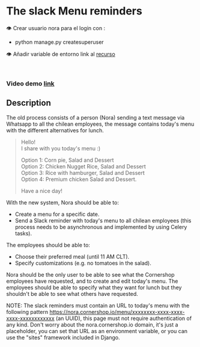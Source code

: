 # The slack Menu reminders

:eye: Crear usuario nora para el login con : 

-  python manage.py createsuperuser

:eye: Añadir variable de entorno link al [recurso](https://paper.dropbox.com/doc/Variables-de-entorno--BG90z1f5r13wXgVloxRP3F8dAQ-TWoMd7WsvYtLULab5tIXD)

​	 

### Video demo [link](https://youtu.be/0k79348-hPg)



## Description

The old process consists of a person (Nora) sending a text message via Whatsapp to all the chilean employees, the message contains today's menu with the different alternatives for lunch. 

> Hello!  
> I share with you today's menu :)
>
> Option 1: Corn pie, Salad and Dessert  
> Option 2: Chicken Nugget Rice, Salad and Dessert  
> Option 3: Rice with hamburger, Salad and Dessert  
> Option 4: Premium chicken Salad and Dessert.
>
> Have a nice day!

With the new system, Nora should be able to:

- Create a menu for a specific date.
- Send a Slack reminder with today's menu to all chilean employees (this process needs to be asynchronous and implemented by using Celery tasks).

The employees should be able to:

- Choose their preferred meal (until 11 AM CLT).
- Specify customizations (e.g. no tomatoes in the salad).

Nora should be the only user to be able to see what the Cornershop employees have requested, and to create and edit today's menu. The employees should be able to specify what they want for lunch but they shouldn't be able to see what others have requested. 

NOTE: The slack reminders must contain an URL to today's menu with the following pattern https://nora.cornershop.io/menu/xxxxxxxx-xxxx-xxxx-xxxx-xxxxxxxxxxxx (an UUID), this page must not require authentication of any kind. Don't worry about the nora.cornershop.io domain, it's just a placeholder, you can set that URL as an environment variable, or you can use the "sites" framework included in Django.

